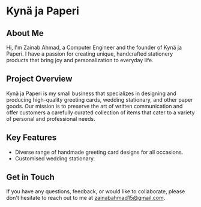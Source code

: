 # Kynä ja Paperi

## About Me

Hi, I'm Zainab Ahmad, a Computer Engineer and the founder of Kynä ja Paperi. I have a passion for creating unique, handcrafted stationery products that bring joy and personalization to everyday life.

## Project Overview

Kynä ja Paperi is my small business that specializes in designing and producing high-quality greeting cards, wedding stationary, and other paper goods. Our mission is to preserve the art of written communication and offer customers a carefully curated collection of items that cater to a variety of personal and professional needs.

## Key Features

- Diverse range of handmade greeting card designs for all occasions.
- Customised wedding stationary. 

## Get in Touch

If you have any questions, feedback, or would like to collaborate, please don't hesitate to reach out to me at [zainabahmad15@gmail.com](mailto:zainabahmad15@gmail.com).
